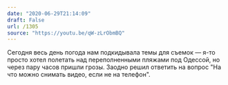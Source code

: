 ```yaml
---
date: "2020-06-29T21:14:09"
draft: False
url: /1305
source: "https://youtu.be/qW-zLrObmBQ"
---
```


Сегодня весь день погода нам подкидывала темы для съемок — я-то просто хотел полетать над переполненными пляжами под Одессой, но через пару часов пришли грозы. 
Заодно решил ответить на вопрос "На что можно снимать видео, если не на телефон".
